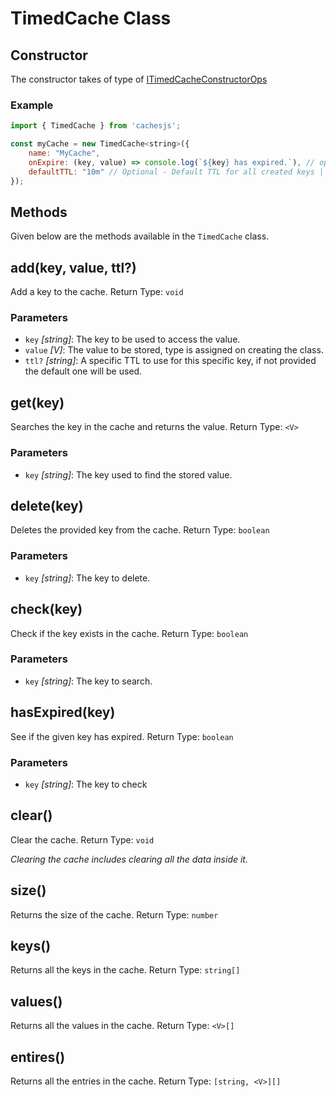 # TimedCache Class

## Constructor

The constructor takes of type of [ITimedCacheConstructorOps](/types#ITimedCacheConstructorOps)
  
### Example

```js
import { TimedCache } from 'cachesjs';

const myCache = new TimedCache<string>({
    name: "MyCache",
    onExpire: (key, value) => console.log(`${key} has expired.`), // optional 
    defaultTTL: "10m" // Optional - Default TTL for all created keys || If not provided default will be 5 minutes 
});
```

## Methods

Given below are the methods available in the `TimedCache` class.

## add(key, value, ttl?)

Add a key to the cache. Return Type: `void`

### Parameters

- `key` *[string]*: The key to be used to access the value.
- `value` *[V]*: The value to be stored, type is assigned on creating the class.
- `ttl?` *[string]*: A specific TTL to use for this specific key, if not provided the default one will be used.

## get(key)

Searches the key in the cache and returns the value. Return Type: `<V>`

### Parameters

- `key` *[string]*: The key used to find the stored value.

## delete(key)

Deletes the provided key from the cache. Return Type: `boolean`

### Parameters

- `key` *[string]*: The key to delete.


## check(key)

Check if the key exists in the cache. Return Type: `boolean`

### Parameters

- `key` *[string]*: The key to search.

## hasExpired(key)

See if the given key has expired. Return Type: `boolean`

### Parameters

- `key` *[string]*: The key to check

## clear()

Clear the cache. Return Type: `void`

*Clearing the cache includes clearing all the data inside it.*

## size()

Returns the size of the cache. Return Type: `number`

## keys()

Returns all the keys in the cache. Return Type: `string[]`

## values()

Returns all the values in the cache. Return Type: `<V>[]`

## entires()

Returns all the entries in the cache. Return Type: `[string, <V>][]`
